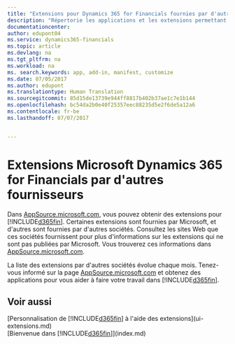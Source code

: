 ```yaml
---
title: "Extensions pour Dynamics 365 for Financials fournies par d'autres sociétés | Microsoft Docs"
description: "Répertorie les applications et les extensions permettant de personnaliser Dynamics 365 for Financials et fournies par d'autres sociétés."
documentationcenter: 
author: edupont04
ms.service: dynamics365-financials
ms.topic: article
ms.devlang: na
ms.tgt_pltfrm: na
ms.workload: na
ms. search.keywords: app, add-in, manifest, customize
ms.date: 07/05/2017
ms.author: edupont
ms.translationtype: Human Translation
ms.sourcegitcommit: 85d15de13739e944ff8817b402b37ae1c7e1b144
ms.openlocfilehash: bc54da2b0e40f25357eec88235d5e2f6de5a12a6
ms.contentlocale: fr-be
ms.lasthandoff: 07/07/2017


---
```

# <a name="microsoft-dynamics-365-for-financials-extensions-by-other-providers"></a>Extensions Microsoft Dynamics 365 for Financials par d'autres fournisseurs
Dans [AppSource.microsoft.com](https://appsource.microsoft.com/), vous pouvez obtenir des extensions pour [!INCLUDE[d365fin](includes/d365fin_md.md)]. Certaines extensions sont fournies par Microsoft, et d'autres sont fournies par d'autres sociétés. Consultez les sites Web que ces sociétés fournissent pour plus d'informations sur les extensions qui ne sont pas publiées par Microsoft. Vous trouverez ces informations dans [AppSource.microsoft.com](https://appsource.microsoft.com/en-us/marketplace/apps?product=dynamics-365%3Bdynamics-365-for-financials&page=1).  

La liste des extensions par d'autres sociétés évolue chaque mois. Tenez-vous informé sur la page [AppSource.microsoft.com](https://appsource.microsoft.com/en-us/marketplace/apps?product=dynamics-365%3Bdynamics-365-for-financials&page=1) et obtenez des applications pour vous aider à faire votre travail dans [!INCLUDE[d365fin](includes/d365fin_md.md)].  

## <a name="see-also"></a>Voir aussi
[Personnalisation de [!INCLUDE[d365fin](includes/d365fin_md.md)] à l'aide des extensions](ui-extensions.md)  
[Bienvenue dans [!INCLUDE[d365fin](includes/d365fin_md.md)]](index.md)  

